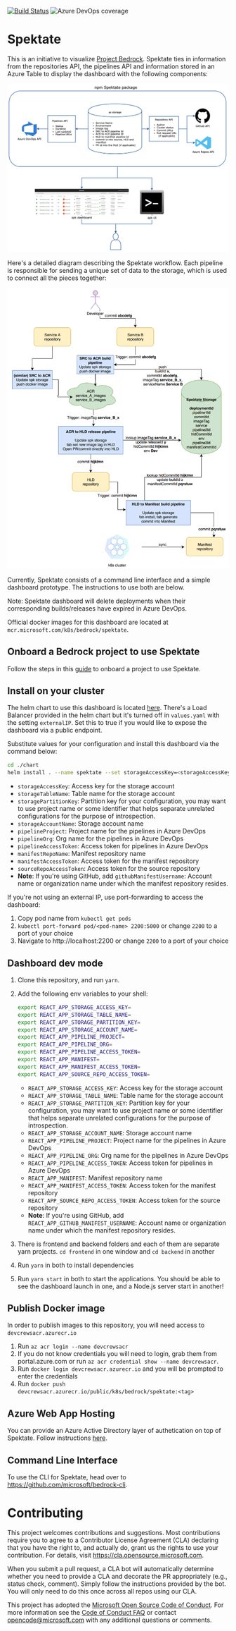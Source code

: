 [![Build Status](https://dev.azure.com/epicstuff/bedrock/_apis/build/status/microsoft.spektate?branchName=master)](https://dev.azure.com/epicstuff/bedrock/_build/latest?definitionId=124&branchName=master)
![Azure DevOps coverage](https://img.shields.io/azure-devops/coverage/epicstuff/bedrock/124/master)

# Spektate

This is an initiative to visualize [Project Bedrock](https://github.com/microsoft/bedrock). Spektate ties in information from the repositories API, the pipelines API and information stored in an Azure Table to display the dashboard with the following components:

![](./images/spektate-pieces-diagram.png)

Here's a detailed diagram describing the Spektate workflow. Each pipeline is responsible for sending a unique set of data to the storage, which is used to connect all the pieces together:

![](./images/spektate-workflow.png)

Currently, Spektate consists of a command line interface and a simple dashboard prototype. The instructions to use both are below.

Note: Spektate dashboard will delete deployments when their corresponding builds/releases have expired in Azure DevOps.

Official docker images for this dashboard are located at `mcr.microsoft.com/k8s/bedrock/spektate`.

## Onboard a Bedrock project to use Spektate

Follow the steps in this [guide](https://github.com/microsoft/bedrock-cli/blob/master/guides/service-introspection-onboarding.md) to onboard a project to use Spektate.

## Install on your cluster

The helm chart to use this dashboard is located [here](./chart). There's a Load Balancer provided in the helm chart but it's turned off in `values.yaml` with the setting `externalIP`. Set this to true if you would like to expose the dashboard via a public endpoint.

Substitute values for your configuration and install this dashboard via the command below:

```bash
cd ./chart
helm install . --name spektate --set storageAccessKey=<storageAccessKey> --set storageTableName=<storageTableName> --set storagePartitionKey=<storagePartitionKey> --set storageAccountName=<storageAccountName> --set pipelineProject=<pipelineProjectName> --set pipelineOrg=<pipelineOrg> --set pipelineAccessToken=<PipelinePAT> --set manifest=<manifestRepoName> --set manifestAccessToken=<manifestAccessToken> --set githubManifestUsername=<gitHubUserName>  --set sourceRepoAccessToken=<sourceRepoAccessToken>
```

- `storageAccessKey`: Access key for the storage account
- `storageTableName`: Table name for the storage account
- `storagePartitionKey`: Partition key for your configuration, you may want to use project name or some identifier that helps separate unrelated configurations for the purpose of introspection.
- `storageAccountName`: Storage account name
- `pipelineProject`: Project name for the pipelines in Azure DevOps
- `pipelineOrg`: Org name for the pipelines in Azure DevOps
- `pipelineAccessToken`: Access token for pipelines in Azure DevOps
- `manifestRepoName`: Manifest repository name
- `manifestAccessToken`: Access token for the manifest repository
- `sourceRepoAccessToken`: Access token for the source repository
- **Note**: If you're using GitHub, add `githubManifestUsername`: Account name or organization name under which the manifest repository resides.

If you're not using an external IP, use port-forwarding to access the dashboard:

1. Copy pod name from `kubectl get pods`
2. `kubectl port-forward pod/<pod-name> 2200:5000` or change `2200` to a port of your choice
3. Navigate to http://localhost:2200 or change `2200` to a port of your choice

## Dashboard dev mode

1. Clone this repository, and run `yarn`.
2. Add the following env variables to your shell:

   ```bash
   export REACT_APP_STORAGE_ACCESS_KEY=
   export REACT_APP_STORAGE_TABLE_NAME=
   export REACT_APP_STORAGE_PARTITION_KEY=
   export REACT_APP_STORAGE_ACCOUNT_NAME=
   export REACT_APP_PIPELINE_PROJECT=
   export REACT_APP_PIPELINE_ORG=
   export REACT_APP_PIPELINE_ACCESS_TOKEN=
   export REACT_APP_MANIFEST=
   export REACT_APP_MANIFEST_ACCESS_TOKEN=
   export REACT_APP_SOURCE_REPO_ACCESS_TOKEN=
   ```

   - `REACT_APP_STORAGE_ACCESS_KEY`: Access key for the storage account
   - `REACT_APP_STORAGE_TABLE_NAME`: Table name for the storage account
   - `REACT_APP_STORAGE_PARTITION_KEY`: Partition key for your configuration, you may want to use project name or some identifier that helps separate unrelated configurations for the purpose of introspection.
   - `REACT_APP_STORAGE_ACCOUNT_NAME`: Storage account name
   - `REACT_APP_PIPELINE_PROJECT`: Project name for the pipelines in Azure DevOps
   - `REACT_APP_PIPELINE_ORG`: Org name for the pipelines in Azure DevOps
   - `REACT_APP_PIPELINE_ACCESS_TOKEN`: Access token for pipelines in Azure DevOps
   - `REACT_APP_MANIFEST`: Manifest repository name
   - `REACT_APP_MANIFEST_ACCESS_TOKEN`: Access token for the manifest repository
   - `REACT_APP_SOURCE_REPO_ACCESS_TOKEN`: Access token for the source repository
   - **Note**: If you're using GitHub, add `REACT_APP_GITHUB_MANIFEST_USERNAME`: Account name or organization name under which the manifest repository resides.

3. There is frontend and backend folders and each of them are separate yarn projects. `cd frontend` in one window and `cd backend` in another
4. Run `yarn` in both to install dependencies
5. Run `yarn start` in both to start the applications. You should be able to see the dashboard launch in one, and a Node.js server start in another! 

## Publish Docker image

In order to publish images to this repository, you will need access to `devcrewsacr.azurecr.io`

1. Run `az acr login --name devcrewsacr`
2. If you do not know credentials you will need to login, grab them from portal.azure.com or run `az acr credential show --name devcrewsacr`.
3. Run `docker login devcrewsacr.azurecr.io` and you will be prompted to enter the credentials
4. Run `docker push devcrewsacr.azurecr.io/public/k8s/bedrock/spektate:<tag>`

## Azure Web App Hosting

You can provide an Azure Active Directory layer of authetication on top of Spektate. Follow instructions [here](./WebAppHosting.md).

## Command Line Interface

To use the CLI for Spektate, head over to https://github.com/microsoft/bedrock-cli.

# Contributing

This project welcomes contributions and suggestions. Most contributions require you to agree to a
Contributor License Agreement (CLA) declaring that you have the right to, and actually do, grant us
the rights to use your contribution. For details, visit https://cla.opensource.microsoft.com.

When you submit a pull request, a CLA bot will automatically determine whether you need to provide
a CLA and decorate the PR appropriately (e.g., status check, comment). Simply follow the instructions
provided by the bot. You will only need to do this once across all repos using our CLA.

This project has adopted the [Microsoft Open Source Code of Conduct](https://opensource.microsoft.com/codeofconduct/).
For more information see the [Code of Conduct FAQ](https://opensource.microsoft.com/codeofconduct/faq/) or
contact [opencode@microsoft.com](mailto:opencode@microsoft.com) with any additional questions or comments.
